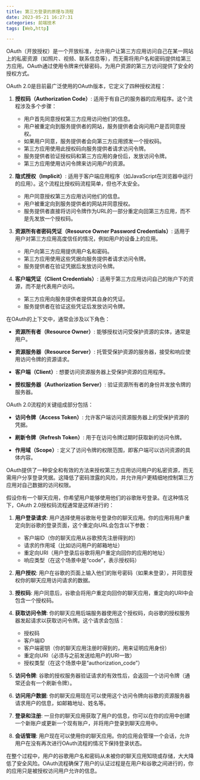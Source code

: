 ```yaml
---
title: 第三方登录的原理与流程
date: 2023-05-21 16:27:31
categories: 前端技术
tags: [Web,http]

---
```


OAuth（开放授权）是一个开放标准，允许用户让第三方应用访问自己在某一网站上的私密资源（如照片、视频、联系信息等），而无需将用户名和密码提供给第三方应用。OAuth通过使用令牌来代替密码，为用户资源的第三方访问提供了安全的授权方式。

OAuth 2.0是目前最广泛使用的OAuth版本，它定义了四种授权流程：

1. **授权码（Authorization Code）**:
   适用于有自己的服务器的应用程序。这个流程涉及多个步骤：
   
   - 用户首先同意授权第三方应用访问他们的信息。
   - 用户被重定向到服务提供者的网站，服务提供者会询问用户是否同意授权。
   - 如果用户同意，服务提供者会向第三方应用颁发一个授权码。
   - 第三方应用使用此授权码向服务提供者请求访问令牌。
   - 服务提供者验证授权码和第三方应用的身份后，发放访问令牌。
   - 第三方应用使用访问令牌来访问用户的资源。

2. **隐式授权（Implicit）**:
   适用于客户端应用程序（如JavaScript在浏览器中运行的应用）。这个流程比授权码流程简单，但也不太安全。
   
   - 用户同意授权第三方应用访问他们的信息。
   - 用户被重定向到服务提供者的网站并同意授权。
   - 服务提供者直接将访问令牌作为URL的一部分重定向回第三方应用，而不是先发放一个授权码。

3. **资源所有者密码凭证（Resource Owner Password Credentials）**:
   适用于用户对第三方应用高度信任的情况，例如用户的设备上的应用。
   
   - 用户向第三方应用提供用户名和密码。
   - 第三方应用使用这些凭据向服务提供者请求访问令牌。
   - 服务提供者在验证凭据后发放访问令牌。

4. **客户端凭证（Client Credentials）**:
   适用于第三方应用访问自己的账户下的资源，而不是代表用户访问。
   
   - 第三方应用向服务提供者提供其自身的凭证。
   - 服务提供者在验证这些凭证后发放访问令牌。

在OAuth的上下文中，通常会涉及以下角色：

- **资源所有者（Resource Owner）**:
  能够授权访问受保护资源的实体，通常是用户。

- **资源服务器（Resource Server）**:
  托管受保护资源的服务器，接受和响应使用访问令牌的资源请求。

- **客户端（Client）**:
  想要访问资源服务器上受保护资源的应用程序。

- **授权服务器（Authorization Server）**:
  验证资源所有者的身份并发放令牌的服务器。

OAuth 2.0流程的关键组成部分包括：

- **访问令牌（Access Token）**:
  允许客户端访问资源服务器上的受保护资源的凭据。

- **刷新令牌（Refresh Token）**:
  用于在访问令牌过期时获取新的访问令牌。

- **作用域（Scope）**:
  定义了访问令牌的权限范围，即客户端可以访问资源的具体内容。

OAuth提供了一种安全和有效的方法来授权第三方应用访问用户的私密资源，而无需用户分享登录凭据。这降低了密码泄露的风险，并允许用户更精细地控制第三方应用对自己数据的访问权限。

假设你有一个聊天应用，你希望用户能够使用他们的谷歌账号登录。在这种情况下，OAuth 2.0授权码流程通常是这样进行的：

1. **用户登录请求**:
   用户选择使用谷歌账号登录你的聊天应用。你的应用将用户重定向到谷歌的登录页面，这个重定向URL会包含以下参数：
   
   - 客户端ID（你的聊天应用从谷歌预先注册得到的）
   - 请求的作用域（比如访问用户的邮箱地址）
   - 重定向URI（用户登录后谷歌将用户重定向回你的应用的地址）
   - 响应类型（在这个场景中是“code”，表示授权码）

2. **用户授权**:
   用户在谷歌的页面上输入他们的账号密码（如果未登录），并同意授权你的聊天应用访问请求的数据。

3. **授权码**:
   用户同意后，谷歌会将用户重定向回你的聊天应用，重定向的URI中会包含一个授权码。

4. **获取访问令牌**:
   你的聊天应用后端服务器使用这个授权码，向谷歌的授权服务器发起请求以获取访问令牌。这个请求会包括：
   
   - 授权码
   - 客户端ID
   - 客户端密钥（你的聊天应用注册时得到的，用来证明应用身份）
   - 重定向URI（必须与之前发送给用户的URI一致）
   - 授权类型（在这个场景中是“authorization_code”）

5. **访问令牌**:
   谷歌的授权服务器验证请求的有效性后，会返回一个访问令牌（通常还会有一个刷新令牌）。

6. **访问用户数据**:
   你的聊天应用现在可以使用这个访问令牌向谷歌的资源服务器请求用户的信息，如邮箱地址、姓名等。

7. **登录和注册**:
   一旦你的聊天应用获取了用户的信息，你可以在你的应用中创建一个新账户或更新一个现有账户，并将用户登录到聊天应用中。

8. **会话管理**:
   用户现在可以使用你的聊天应用。你的应用会管理一个会话，允许用户在没有再次进行OAuth流程的情况下保持登录状态。

在整个过程中，用户的谷歌用户名和密码从未被你的聊天应用知晓或存储，大大降低了安全风险。OAuth流程确保了用户的认证过程是在用户和谷歌之间进行的，你的应用只是被授权访问用户允许的信息。